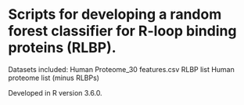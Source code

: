 # Scripts for developing a random forest classifier for R-loop binding proteins (RLBP). 

Datasets included:
Human Proteome_30 features.csv
RLBP list
Human proteome list (minus RLBPs)

Developed in R version 3.6.0.

